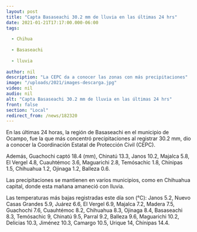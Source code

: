 ```yaml
---
layout: post
title: "Capta Basaseachi 30.2 mm de lluvia en las últimas 24 hrs"
date: 2021-01-21T17:17:00.000-06:00
tags:
  
  - Chihua
  
  - Basaseachi
  
  - lluvia
  
author: nil
description: "La CEPC da a conocer las zonas con más precipitaciones"
image: "/uploads/2021/images-descarga.jpg"
video: nil
audio: nil
alt: "Capta Basaseachi 30.2 mm de lluvia en las últimas 24 hrs"
front: false
section: "Local"
redirect_from: /news/182320
---
```


En las últimas 24 horas, la región de Basaseachi en el municipio de Ocampo, fue la que más concentró precipitaciones al registrar 30.2 mm, dio a conocer la Coordinación Estatal de Protección Civil (CEPC).

Además, Guachochi captó 18.4 (mm), Chinatú 13.3, Janos 10.2, Majalca 5.8, El Vergel 4.8, Cuauhtémoc 3.6, Maguarichi 2.8, Temósachic 1.8, Chínipas 1.5, Chihuahua 1.2, Ojinaga 1.2, Balleza 0.6.

Las precipitaciones se mantienen en varios municipios, como en Chihuahua capital, donde esta mañana amaneció con lluvia.

Las temperaturas más bajas registradas este día son (°C): Janos 5.2, Nuevo Casas Grandes 5.9, Juárez 6.6, El Vergel 6.9, Majalca 7.2, Madera 7.5, Guachochi 7.6, Cuauhtémoc 8.2, Chihuahua 8.3, Ojinaga 8.4, Basaseachi 8.3, Temósachic 9, Chinatú 9.5, Parral 9.2, Balleza 9.6, Maguarichi 10.2, Delicias 10.3, Jiménez 10.3, Camargo 10.5, Urique 14, Chínipas 14.4.